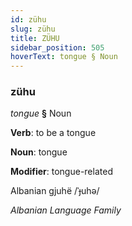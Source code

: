 ```yaml
---
id: zühu
slug: zühu
title: ZÜHU
sidebar_position: 505
hoverText: tongue § Noun
---
```


### zühu

*tongue* **§** Noun

**Verb**: to be a tongue

**Noun**: tongue

**Modifier**: tongue-related

Albanian gjuhë /ˈɟuhə/

*Albanian Language Family*